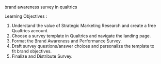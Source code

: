 brand awareness survey in qualtrics

Learning Objectives :
<br>
1. Understand the value of Strategic Marketing Research and create a free Qualtrics account.<br>
2. Choose a survey template in Qualtrics and navigate the landing page.<br>
3. Format the Brand Awareness and Performance Survey.<br>
4. Draft survey questions/answer choices and personalize the template to fit brand objectives.<br>
5. Finalize and Distribute Survey.<br>
